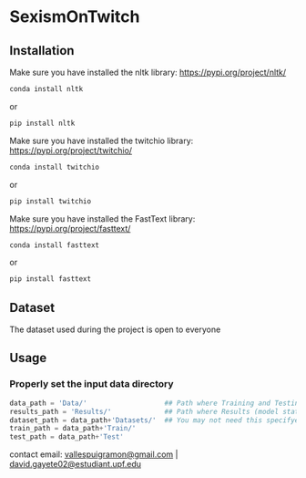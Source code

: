 # SexismOnTwitch

## Installation

Make sure you have installed the nltk library: https://pypi.org/project/nltk/
```bash
conda install nltk
```
or
```bash
pip install nltk
```
Make sure you have installed the twitchio library: https://pypi.org/project/twitchio/
```bash
conda install twitchio
```
or
```bash
pip install twitchio
```
Make sure you have installed the FastText library: https://pypi.org/project/fasttext/
```bash
conda install fasttext
```
or
```bash
pip install fasttext
```

## Dataset
The dataset used during the project is open to everyone

## Usage

### Properly set the input data directory
```python
data_path = 'Data/'                   ## Path where Training and Testing data is stored
results_path = 'Results/'             ## Path where Results (model states) is stored
dataset_path = data_path+'Datasets/'  ## You may not need this specifyed path
train_path = data_path+'Train/'       
test_path = data_path+'Test'
```

contact email: vallespuigramon@gmail.com | david.gayete02@estudiant.upf.edu

